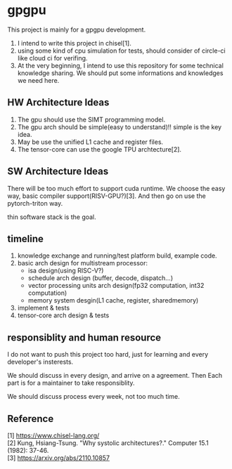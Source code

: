 # gpgpu

This project is mainly for a gpgpu development.

1. I intend to write this project in chisel[1].
2. using some kind of cpu simulation for tests, should consider of circle-ci like cloud ci for verifing.
3. At the very beginning, I intend to use this repository for some technical knowledge sharing. We should put some informations and knowledges we need here.

## HW Architecture Ideas

1. The gpu should use the SIMT programming model.
2. The gpu arch should be simple(easy to understand)!! simple is the key idea.
3. May be use the unified L1 cache and register files.
4. The tensor-core can use the google TPU archtecture[2].

## SW Architecture Ideas
There will be too much effort to support cuda runtime.
We choose the easy way, basic compiler support(RISV-GPU?)[3]. And then go on use the pytorch-triton way.

thin software stack is the goal.


## timeline

1. knowledge exchange and running/test platform build, example code.
2. basic arch design for multistream processor:
    - isa design(using RISC-V?)
    - schedule arch design (buffer, decode, dispatch...)
    - vector processing units arch design(fp32 computation, int32 computation)
    - memory system desgin(L1 cache, register, sharedmemory)
3. implement & tests
4. tensor-core arch design & tests


## responsiblity and human resource

I do not want to push this project too hard, just for learning and every developer's insterests.

We should discuss in every design, and arrive on a agreement. 
Then Each part is for a maintainer to take responsiblity.

We should discuss process every week, not too much time.


## Reference
[1] https://www.chisel-lang.org/  
[2] Kung, Hsiang-Tsung. "Why systolic architectures?." Computer 15.1 (1982): 37-46.  
[3] https://arxiv.org/abs/2110.10857  


